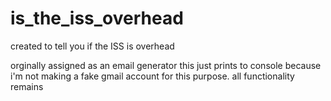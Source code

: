 # is_the_iss_overhead
created to tell you if the ISS is overhead

orginally assigned as an email generator this just prints to console because i'm not making a fake gmail account for this purpose. all functionality remains
